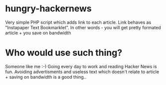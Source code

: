 hungry-hackernews
=================

Very simple PHP script which adds link to each article. Link behaves as "Instapaper Text Bookmarklet". In other words - you will get pretty formated article + you save on bandwidth

# Who would use such thing?  #

Someone like me :-) Going every day to work and reading Hacker News is fun. Avoiding advertisments and useless text which doesn't relate to article + saving on bandwidth is a good thing.. 

